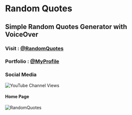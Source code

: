 # Random Quotes

## Simple Random Quotes Generator with VoiceOver

### Visit : [@RandomQuotes](https://mbganesh.github.io/RandomQuotes/)

### Portfolio : [@MyProfile](https://mbganesh.github.io/my_profile/)

### Social Media

<img alt="YouTube Channel Views" src="https://img.shields.io/youtube/channel/views/UCZZOZbnQCNZ1mh3OcsaBXVQ?label=Youtube%20Total%20View&style=for-the-badge">

#### Home Page

![RandomQuotes](https://user-images.githubusercontent.com/51211116/149659489-7fb1538e-2044-45b9-aea0-cb40db1601c9.png)


